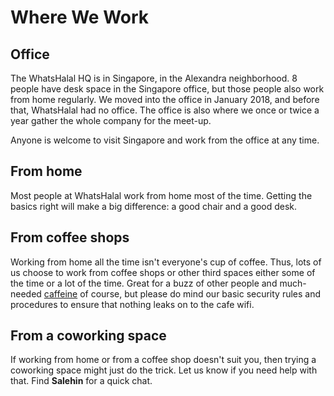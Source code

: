 # Where We Work

## Office

The WhatsHalal HQ is in Singapore, in the Alexandra neighborhood. 8 people have desk space in the Singapore office, but those people also work from home regularly. We moved into the office in January 2018, and before that, WhatsHalal had no office. The office is also where we once or twice a year gather the whole company for the meet-up.

Anyone is welcome to visit Singapore and work from the office at any time.

## From home

Most people at WhatsHalal work from home most of the time. Getting the basics right will make a big difference: a good chair and a good desk.

## From coffee shops

Working from home all the time isn't everyone's cup of coffee. Thus, lots of us choose to work from coffee shops or other third spaces either some of the time or a lot of the time. Great for a buzz of other people and much-needed [caffeine](https://giphy.com/gifs/bobs-burgers-fox-bobs-burgers-tv-3o72F3CQSLwU7XTlDy) of course, but please do mind our basic security rules and procedures to ensure that nothing leaks on to the cafe wifi.

## From a coworking space

If working from home or from a coffee shop doesn't suit you, then trying a coworking space might just do the trick. Let us know if you need help with that. Find **Salehin** for a quick chat.
